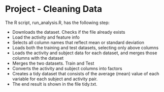 # Project - Cleaning Data

The R script, run_analysis.R, has the following step:

* Downloads the dataset. Checks if the file already exists
* Load the activity and feature info
* Selects all column names that reflect mean or standard deviation
* Loads both the training and test datasets, selecting only above columns
* Loads the activity and subject data for each dataset, and merges those columns with the dataset
* Merges the two datasets. Train and Test
* Converts the activity and subject columns into factors
* Creates a tidy dataset that consists of the average (mean) value of each variable for each subject and activity pair.
* The end result is shown in the file tidy.txt.
